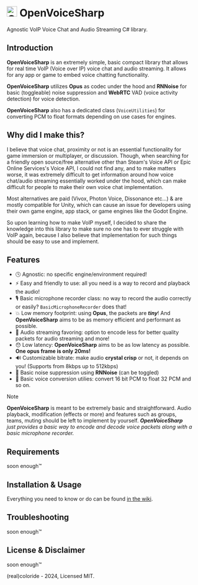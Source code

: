# <img src="https://raw.githubusercontent.com/realcoloride/OpenVoiceSharp/master/openvoicesharp.png" alt="OpenVoiceSharp" width="28" height="28"> OpenVoiceSharp

Agnostic VoIP Voice Chat and Audio Streaming C# library.

## Introduction

**OpenVoiceSharp** is an extremely simple, basic compact library that allows for real time VoIP (Voice over IP) voice chat and audio streaming. It allows for any app or game to embed voice chatting functionality.

**OpenVoiceSharp** utilizes **Opus** as codec under the hood and **RNNoise** for basic (toggleable) noise suppression and **WebRTC** VAD (voice activity detection) for voice detection.

**OpenVoiceSharp** also has a dedicated class (`VoiceUtilities`) for converting PCM to float formats depending on use cases for engines.

## Why did I make this?

I believe that voice chat, proximity or not is an essential functionality for game immersion or multiplayer, or discussion. Though, when searching for a friendly open source/free alternative other than Steam's Voice API or Epic Online Services's Voice API, I could not find any, and to make matters worse, it was extremely difficult to get information around how voice chat/audio streaming essentially worked under the hood, which can make difficult for people to make their own voice chat implementation.

Most alternatives are paid (Vivox, Photon Voice, Dissonance etc...) & are mostly compatible for Unity, which can cause an issue for developers using their own game engine, app stack, or game engines like the Godot Engine. 

So upon learning how to make VoIP myself, I decided to share the knowledge into this library to make sure no one has to ever struggle with VoIP again, because I also believe that implementation for such things should be easy to use and implement.

## Features

- 🕓 Agnostic: no specific engine/environment required!
- ⚡ Easy and friendly to use: all you need is a way to record and playback the audio!
- 🎙️ Basic microphone recorder class: no way to record the audio correctly or easily? `BasicMicrophoneRecorder` does that!
- 💥 Low memory footprint: using **Opus**, the packets are ***tiny***! And **OpenVoiceSharp** aims to be as memory efficient and performant as possible.
- 🎵 Audio streaming favoring: option to encode less for better quality packets for audio streaming and more!
- 😯 Low latency: **OpenVoiceSharp** aims to be as low latency as possible. **One opus frame is only 20ms!**
- 🔊 Customizable bitrate: make audio **crystal crisp** or not, it depends on you! (Supports from 8kbps up to 512kbps)
- 🍃 Basic noise suppression using **RNNoise** (can be toggled)
- 🧪 Basic voice conversion utilies: convert 16 bit PCM to float 32 PCM and so on.

> [!NOTE]  
> **OpenVoiceSharp** is meant to be extremely basic and straightforward. Audio playback, modification (effects or more) and features such as groups, teams, muting should be left to implement by yourself. 
> _**OpenVoiceSharp** just provides a basic way to encode and decode voice packets along with a basic microphone recorder._

## Requirements

soon enough:tm:

## Installation & Usage

Everything you need to know or do can be found [in the wiki](https://github.com/realcoloride/OpenVoiceSharp/wiki).

## Troubleshooting

soon enough:tm:

## License & Disclaimer

soon enough:tm:

(real)coloride - 2024, Licensed MIT.
